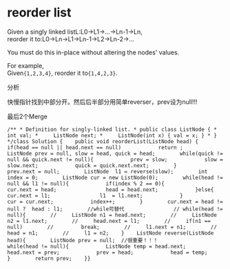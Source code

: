 # reorder list

Given a singly linked listL:L0→L1→…→Ln-1→Ln,  
reorder it to:L0→Ln→L1→Ln-1→L2→Ln-2→…

You must do this in-place without altering the nodes' values.

For example,  
Given`{1,2,3,4}`, reorder it to`{1,4,2,3}`.

分析

快慢指针找到中部分开。然后后半部分用简单reverser，prev设为null!!!

最后2个Merge

```text
/** * Definition for singly-linked list. * public class ListNode { *     int val; *     ListNode next; *     ListNode(int x) { val = x; } * } */class Solution {    public void reorderList(ListNode head) {        if(head == null || head.next == null)            return ;        ListNode prev = null, slow = head, quick = head;        while(quick != null && quick.next != null){            prev = slow;            slow = slow.next;            quick = quick.next.next;        }        prev.next = null;        ListNode  l1 = reverse(slow);        int index = 0;        ListNode cur = new ListNode(0);        while(head != null && l1 != null){            if(index % 2 == 0){                cur.next = head;                head = head.next;            }else{                cur.next = l1;                l1  = l1.next;            }            cur = cur.next;            index++;        }        cur.next = head != null ?  head : l1;        //while可替代                // while(head != null){        //     ListNode n1 = head.next;        //     ListNode n2 = l1.next;        //     head.next = l1;        //     if(n1 == null)        //         break;        //     l1.next = n1;        //     head = n1;        //     l1 = n2;    }    ListNode reverse(ListNode head){        ListNode prev = null;  //很重要！！！              while(head != null){            ListNode temp = head.next;            head.next = prev;            prev = head;            head = temp;        }        return prev;    }}
```


